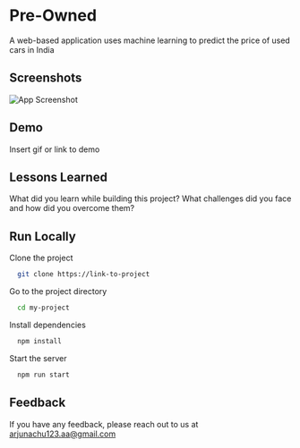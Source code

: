 # Pre-Owned
A web-based application uses machine learning to predict the price of used cars in India


## Screenshots

![App Screenshot](images/Screenshot%2023-07-30%175847.png)


## Demo

Insert gif or link to demo


## Lessons Learned

What did you learn while building this project? What challenges did you face and how did you overcome them?


## Run Locally

Clone the project

```bash
  git clone https://link-to-project
```

Go to the project directory

```bash
  cd my-project
```

Install dependencies

```bash
  npm install
```

Start the server

```bash
  npm run start
```


## Feedback

If you have any feedback, please reach out to us at arjunachu123.aa@gmail.com

